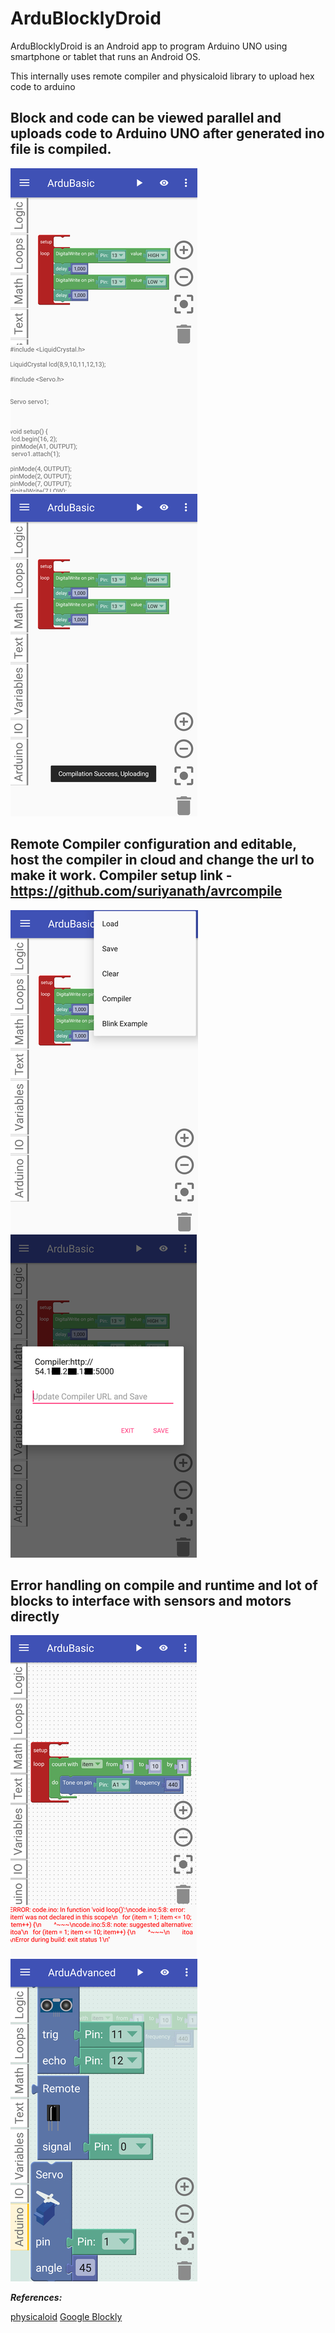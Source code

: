 # ArduBlocklyDroid
ArduBlocklyDroid is an Android app to program Arduino UNO using smartphone or tablet that runs an Android OS.

This internally uses remote compiler and physicaloid library to upload hex code to arduino

Block and code can be viewed parallel and uploads code to Arduino UNO after generated ino file is compiled.
---
![](images/eg1.png) ![](images/eg2.png)

Remote Compiler configuration and editable, host the compiler in cloud and change the url to make it work. Compiler setup link - https://github.com/suriyanath/avrcompile
---
![](images/eg3.png) ![](images/eg4.png)

Error handling on compile and runtime and lot of blocks to interface with sensors and motors directly
---
![](images/eg5.png) ![](images/eg6.png)


***References:***

[physicaloid](https://github.com/cattaka/PhysicaloidVc)
[Google Blockly](https://github.com/google/blockly)
